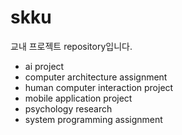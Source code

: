 # skku
교내 프로젝트 repository입니다.

- ai project
- computer architecture assignment
- human computer interaction project
- mobile application project
- psychology research
- system programming assignment


